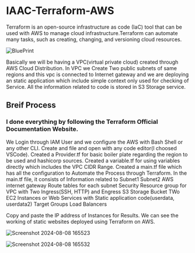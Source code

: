 # IAAC-Terraform-AWS
Terraform is an open-source infrastructure as code (IaC) tool that can be used with AWS to manage cloud infrastructure.Terraform can automate many tasks, such as creating, changing, and versioning cloud resources. 

![BluePrint](https://github.com/user-attachments/assets/4c77baaf-b186-4ef5-a2be-c4bef62ba89f)


Basically we will be having a VPC(virtual private cloud) created through AWS Cloud Distribution.
In VPC we Create Two public subnets of same regions and this vpc is connected to Internet gateway and we are deploying an static application which include simple context only used for checking of Service.
All the information related to code is stored in S3 Storage service.


## Breif Process

### I done everything by following the Terraform Official Documentation Website.
We Login through IAM User and we configure the AWS with Bash Shell or any other CLI. 
Create and file and open with any code editor(I choosed VSCode).
Created a Provider.tf for basic boiler plate regarding the region to be used and hashicorp sources.
Created a variable.tf for using variables directly which includes the VPC CIDR Range.
Created a main.tf file which has all the configuration to Automate the Process through Terraform.
In the main.tf file, it consists of Information related to 
Subnet1
Subnet2
AWS internet gateway
Route tables for each subnet
Security Resource group for VPC with Two Ingress(SSH, HTTP) and Engress
S3 Storage Bucket
TWo EC2 Instances or Web Services with Static application code(userdata, userdata2)
Target Groups 
Load Balancers

Copy and paste the IP address of Instances for Results.
We can see the working of static websites deployed using Terraform on AWS.


![Screenshot 2024-08-08 165523](https://github.com/user-attachments/assets/e40ffd81-c835-4a5d-b820-74656b7b8bf1)


![Screenshot 2024-08-08 165532](https://github.com/user-attachments/assets/ac5f703e-5988-4165-85a3-03220db7cbb4)


